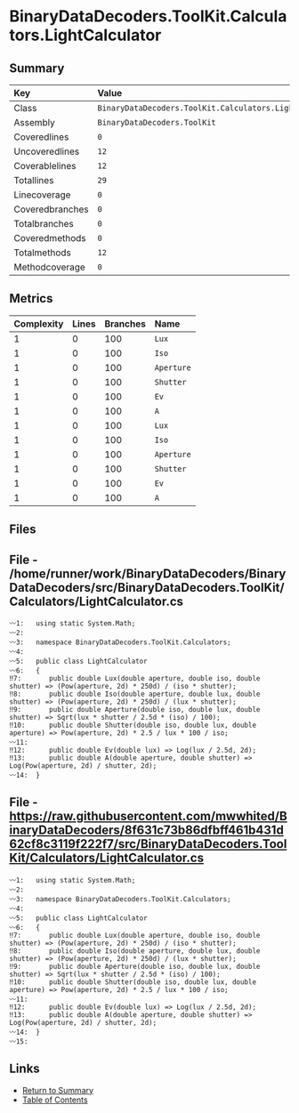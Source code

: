 ﻿# BinaryDataDecoders.ToolKit.Calculators.LightCalculator

## Summary

| Key             | Value                                                    |
| :-------------- | :------------------------------------------------------- |
| Class           | `BinaryDataDecoders.ToolKit.Calculators.LightCalculator` |
| Assembly        | `BinaryDataDecoders.ToolKit`                             |
| Coveredlines    | `0`                                                      |
| Uncoveredlines  | `12`                                                     |
| Coverablelines  | `12`                                                     |
| Totallines      | `29`                                                     |
| Linecoverage    | `0`                                                      |
| Coveredbranches | `0`                                                      |
| Totalbranches   | `0`                                                      |
| Coveredmethods  | `0`                                                      |
| Totalmethods    | `12`                                                     |
| Methodcoverage  | `0`                                                      |

## Metrics

| Complexity | Lines | Branches | Name       |
| :--------- | :---- | :------- | :--------- |
| 1          | 0     | 100      | `Lux`      |
| 1          | 0     | 100      | `Iso`      |
| 1          | 0     | 100      | `Aperture` |
| 1          | 0     | 100      | `Shutter`  |
| 1          | 0     | 100      | `Ev`       |
| 1          | 0     | 100      | `A`        |
| 1          | 0     | 100      | `Lux`      |
| 1          | 0     | 100      | `Iso`      |
| 1          | 0     | 100      | `Aperture` |
| 1          | 0     | 100      | `Shutter`  |
| 1          | 0     | 100      | `Ev`       |
| 1          | 0     | 100      | `A`        |

## Files

## File - /home/runner/work/BinaryDataDecoders/BinaryDataDecoders/src/BinaryDataDecoders.ToolKit/Calculators/LightCalculator.cs

```CSharp
〰1:   using static System.Math;
〰2:   
〰3:   namespace BinaryDataDecoders.ToolKit.Calculators;
〰4:   
〰5:   public class LightCalculator
〰6:   {
‼7:       public double Lux(double aperture, double iso, double shutter) => (Pow(aperture, 2d) * 250d) / (iso * shutter);
‼8:       public double Iso(double aperture, double lux, double shutter) => (Pow(aperture, 2d) * 250d) / (lux * shutter);
‼9:       public double Aperture(double iso, double lux, double shutter) => Sqrt(lux * shutter / 2.5d * (iso) / 100);
‼10:      public double Shutter(double iso, double lux, double aperture) => Pow(aperture, 2d) * 2.5 / lux * 100 / iso;
〰11:  
‼12:      public double Ev(double lux) => Log(lux / 2.5d, 2d);
‼13:      public double A(double aperture, double shutter) => Log(Pow(aperture, 2d) / shutter, 2d);
〰14:  }
```

## File - https://raw.githubusercontent.com/mwwhited/BinaryDataDecoders/8f631c73b86dfbff461b431d62cf8c3119f222f7/src/BinaryDataDecoders.ToolKit/Calculators/LightCalculator.cs

```CSharp
〰1:   using static System.Math;
〰2:   
〰3:   namespace BinaryDataDecoders.ToolKit.Calculators;
〰4:   
〰5:   public class LightCalculator
〰6:   {
‼7:       public double Lux(double aperture, double iso, double shutter) => (Pow(aperture, 2d) * 250d) / (iso * shutter);
‼8:       public double Iso(double aperture, double lux, double shutter) => (Pow(aperture, 2d) * 250d) / (lux * shutter);
‼9:       public double Aperture(double iso, double lux, double shutter) => Sqrt(lux * shutter / 2.5d * (iso) / 100);
‼10:      public double Shutter(double iso, double lux, double aperture) => Pow(aperture, 2d) * 2.5 / lux * 100 / iso;
〰11:  
‼12:      public double Ev(double lux) => Log(lux / 2.5d, 2d);
‼13:      public double A(double aperture, double shutter) => Log(Pow(aperture, 2d) / shutter, 2d);
〰14:  }
〰15:  
```

## Links

* [Return to Summary](Summary.md)
* [Table of Contents](../TOC.md)

